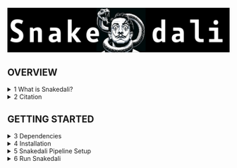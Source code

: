 ![screenshot](figures/logos/snakedali_logo.png)

## OVERVIEW

<details>
<summary>1 What is Snakedali?</summary>

Snakedali is the Snakemake implementation of the multithreaded version of DaliLite v5 to align PDB queries to a pre-built Alphafold database. 
It introduces automated input handling and a unified report that aggregates all queries and hits in a single .xlsx.


</details>

<details>
<summary>2 Citation</summary>
<ul>

'Structure Guided Discovery of Ancestral CRISPR-Cas13 Ribonucleases '

</ul>
</details>

## GETTING STARTED

<details>
<summary>3 Dependencies</summary>
<ul>

<details>
<summary>3.1 Anaconda </summary>
<ul>

 - Install Miniconda:
 - Download the installer at: https://docs.conda.io/projects/miniconda/en/latest/
 
   ```
   bash Miniconda3-latest-<your-OS>.sh
   ```
  - Set up and update conda: 
    ```
    conda update --all
    conda config --set channel_priority strict
    ```
</ul>
</details>

<details>
<summary>3.2 Snakemake </summary>
<ul>

- Snakemake can be installed directly via Anaconda:

  ```
  conda install -n base -c conda-forge mamba
  ```
</ul>
</details>

<details>
<summary>3.3 DaliLite v5 </summary>
<ul>

- Snakedali requires a valid installation of DaliLite v5
- Snakedali defaults to the parallelized implementation of DaliLite

```
wget http://ekhidna2.biocenter.helsinki.fi/dali/DaliLite.v5.tar.gz
tar -zxvf DaliLite.v5.tar.gz
cd /home/you/DaliLite.v5/bin
make clean
make parallel
```
 - Future updates are planned to include a non-parallel version of Snakedali
 - More details on how to acquire the program can be found on the software's page:
   - http://ekhidna2.biocenter.helsinki.fi/dali/README.v5.html#install

</ul>
</details>

</ul>
</details>

<details>
<summary>4 Installation</summary>
<ul>

<details>
<summary>4.1 Database Download</summary>
<ul>

  - Download the pre-built database through __


</ul>
</details>

<details>
<summary>4.2 Standard Git</summary>
<ul>

  - Clone repository files
```
git clone https://github.com/Doudna-lab/nidali.git
```
</ul>
</details>

<details>
<summary>4.3 Git LFS</summary>
<ul>
  
  - Two singularity/apptainer containers are provided in this repository
  - Although these are support files which are <b><u>not</u></b> integrated to the pipeline, they could be useful for users who may be facing issues when trying to get DaliLite installed in unsupported machines.
  - These large files will be indexed upon cloning and will take a small amount of storage. 
  - The user can then download them with Git LFS in case they need the containerized version.
  
  - 1.1 Install Git LFS to pull apptainer containers

  -1.1.1 Linux Install
```
apt install git-lfs
git lfs install
```

  -1.1.2 macOS Install
```
brew install git-lfs
git lfs install
```

  -1.1.3 Pull apptainer containers
```
git lfs pull
```
</ul>
</details>

</ul>
</details>


<details>
<summary>5 Snakedali Pipeline Setup</summary>
<ul>

<details>
<summary>5.1 Profile Configuration</summary>
<ul>

 - Each Snakedali run can be customized based on the `configuration file`: `config/dali_template.yaml`
 - This file can be replicated, and each subsequent modified yaml file is associated with one Snakedali run.
 - From the configuration file users are expected to set up:
   - In-/Output paths for the run
   - pre-built database path
   - query name(s)
   - default DaliLite v5 binary folder path

</ul>
</details>

<details>
<summary>5.2 Snakemake Profile</summary>
<ul>
  
  - Snakedali was designed to work with `(Sun Grid Engine) SGE` job scheduler
  - The Snakemake profile can be modified to accommodate other schedulers: `/profile/config.yaml`
  
  - The default profile includes:
    - cluster job submission: `qsub -l h_rt={cluster.time} -j y -pe smp 4 -cwd`
    - cluster config path: `config/cluster.yaml`
    - rerun triggers: `mtime`
    - n jobs limit: `600`
    - latency-wait: `120` 
    - reason: `True`
    - rerun-incomplete: `True`
    - show-failed-logs: `True`
    - keep-going: `True`
    - printshellcmds: `True`
    - jobname: `{rule}.{jobid}`
    - jobs: `600`       
   
  - Make sure to adjust the parameters above according to the house rules of your HPC.

</ul>
</details>

</ul>
</details>



<details>
<summary>6 Run Snakedali</summary>
<ul>

 - Once the necessary inputs have been set up in the `configuration file`, Snakedali shall be called as in:

```
snakemake --snakefile dali_align.smk --configfile config/dali_template.yaml --profile profile/
```

</ul>
</details>
